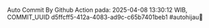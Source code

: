 Auto Commit By Github Action pada: 2025-04-08 13:30:12 WIB, COMMIT_UUID d5ffcff5-412a-4083-ad9c-c65b7401beb1 #autohijau🗿
